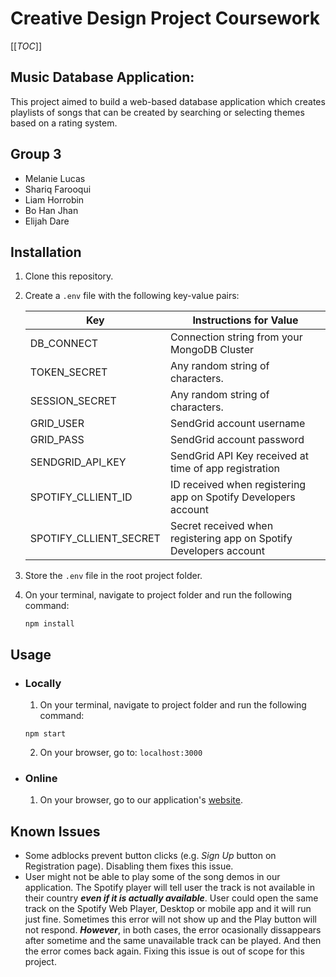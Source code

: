 # Creative Design Project Coursework

[[_TOC_]]

## Music Database Application:
This project aimed to build a web-based database application which creates playlists of songs that can be created by searching or selecting themes based on a rating system. 


## Group 3
* Melanie Lucas
* Shariq Farooqui
* Liam Horrobin
* Bo Han Jhan
* Elijah Dare


## Installation
1. Clone this repository.
2. Create a `.env` file with the following key-value pairs:
   
    |Key| Instructions for Value|
    |---|-----------------------|
    |DB_CONNECT | Connection string from your MongoDB Cluster|
    |TOKEN_SECRET| Any random string of characters.|
    |SESSION_SECRET|Any random string of characters.|
    |GRID_USER| SendGrid account username|
    |GRID_PASS| SendGrid account password|
    |SENDGRID_API_KEY| SendGrid API Key received at time of app registration|
    |SPOTIFY_CLLIENT_ID| ID received when registering app on Spotify Developers account|
    |SPOTIFY_CLLIENT_SECRET| Secret received when registering app on Spotify Developers account|

3. Store the `.env` file in the root project folder.
4. On your terminal, navigate to project folder and run the following command:
    ```
    npm install 
    ```

## Usage
- ### Locally
    1. On your terminal, navigate to project folder and run the following command:
    ```
    npm start
    ```
    2. On your browser, go to: `localhost:3000`

- ### Online
    1. On your browser, go to our application's [website](http://f28cd-group3.herokuapp.com/).


## Known Issues
- Some adblocks prevent button clicks (e.g. _Sign Up_ button on Registration page). Disabling them fixes this issue.
- User might not be able to play some of the song demos in our application. The Spotify player will tell user the track is not available in their country _**even if it is actually available**_. User could open the same track on the Spotify Web Player, Desktop or mobile app and it will run just fine. Sometimes this error will not show up and the Play button will not respond. _**However**_, in both cases, the error ocasionally dissappears after sometime and the same unavailable track can be played. And then the error comes back again. Fixing this issue is out of scope for this project.
